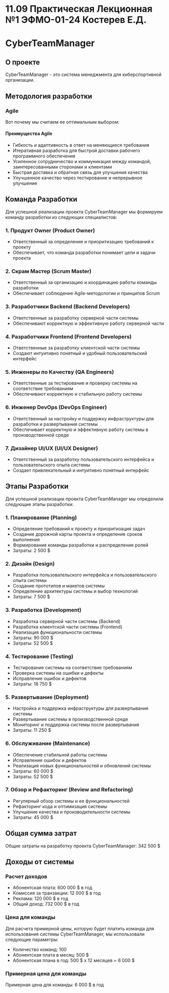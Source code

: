 # 11.09 Практическая Лекционная №1 ЭФМО-01-24 Костерев Е.Д.
# CyberTeamManager

## О проекте
CyberTeamManager - это система менеджмента для киберспортивной организации.
## Методология разработки
### Agile
Вот почему мы считаем ее оптимальным выбором:

#### Преимущества Agile

- Гибкость и адаптивность в ответ на меняющиеся требования
- Итеративная разработка для быстрой доставки рабочего программного обеспечения  
- Усиленное сотрудничество и коммуникация между командой, заинтересованными сторонами и клиентами
- Быстрая доставка и обратная связь для улучшения качества
- Улучшенное качество через тестирование и непрерывное улучшение

## Команда Разработки

Для успешной реализации проекта CyberTeamManager мы формируем команду разработки из следующих специалистов:

### 1. Продукт Оwner (Product Owner)

- Ответственный за определение и приоритизацию требований к проекту
- Обеспечивает, что команда разработки понимает цели и задачи проекта

### 2. Скрам Мастер (Scrum Master)

- Ответственный за организацию и координацию работы команды разработки
- Обеспечивает соблюдение Agile-методологии и принципов Scrum

### 3. Разработчики Backend (Backend Developers)

- Ответственные за разработку серверной части системы
- Обеспечивают корректную и эффективную работу серверной части

### 4. Разработчики Frontend (Frontend Developers)

- Ответственные за разработку клиентской части системы
- Создают интуитивно понятный и удобный пользовательский интерфейс

### 5. Инженеры по Качеству (QA Engineers)

- Ответственные за тестирование и проверку системы на соответствие требованиям
- Обеспечивают корректную и стабильную работу системы

### 6. Инженер DevOps (DevOps Engineer)

- Ответственный за настройку и поддержку инфраструктуры для разработки и развертывания системы
- Обеспечивает корректную и эффективную работу системы в производственной среде

### 7. Дизайнер UI/UX (UI/UX Designer)

- Ответственный за разработку пользовательского интерфейса и пользовательского опыта системы
- Создает привлекательный и интуитивно понятный интерфейс

## Этапы Разработки

Для успешной реализации проекта CyberTeamManager мы определили следующие этапы разработки:

### 1. Планирование (Planning)

- Определение требований к проекту и приоритизация задач
- Создание дорожной карты проекта и определение сроков выполнения
- Формирование команды разработки и распределение ролей
- Затраты: 2 500 $

### 2. Дизайн (Design)

- Разработка пользовательского интерфейса и пользовательского опыта системы
- Создание прототипов и макетов системы
- Определение архитектуры системы и выбор технологий
- Затраты: 7 500 $

### 3. Разработка (Development)

- Разработка серверной части системы (Backend)
- Разработка клиентской части системы (Frontend)
- Реализация функциональности системы
- Затраты: 90 000 $
- Затраты: 52 500 $

### 4. Тестирование (Testing)

- Тестирование системы на соответствие требованиям
- Проверка системы на ошибки и дефекты
- Исправление ошибок и дефектов
- Затраты: 18 750 $

### 5. Развертывание (Deployment)

- Настройка и поддержка инфраструктуры для развертывания системы
- Развертывание системы в производственной среде
- Мониторинг и поддержка системы после развертывания
- Затраты: 11 250 $

### 6. Обслуживание (Maintenance)

- Обеспечение стабильной работы системы
- Исправление ошибок и дефектов
- Реализация новых функциональностей и обновлений системы
- Затраты: 60 000 $
- Затраты: 52 500 $

### 7. Обзор и Рефакторинг (Review and Refactoring)

- Регулярный обзор системы и ее функциональностей
- Рефакторинг кода и оптимизация системы
- Улучшение качества и производительности системы
- Затраты: 45 000 $

## Общая сумма затрат

Общие затраты на разработку проекта CyberTeamManager: 342 500 $

## Доходы от системы

### Расчет доходов
- Абонентская плата: 600 000 $ в год
- Комиссия за транзакции: 12 000 $ в год
- Реклама: 120 000 $ в год
- Общий доход: 732 000 $ в год

### Цена для команды

Для расчета примерной цены, которую будет платить команда для использования системы CyberTeamManager, мы использовали следующие параметры:

- Количество команд: 100
- Абонентская плата в месяц: 500 $
- Абонентская плана в год: 500 $ x 12 месяцев = 6 000 $

### Примерная цена для команды

Примерная цена для команды: 6 000 $ в год
